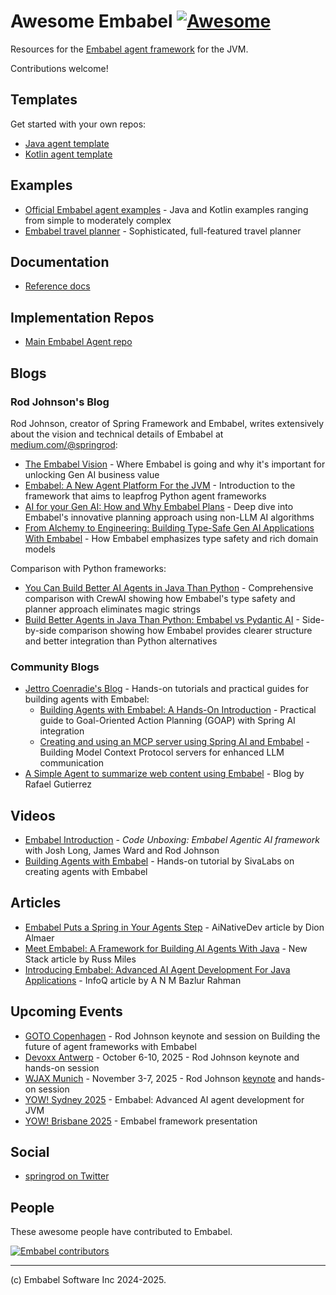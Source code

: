 # Awesome Embabel [![Awesome](https://awesome.re/badge.svg)](https://awesome.re)

Resources for the [Embabel agent framework](https://github.com/embabel/embabel-agent) for the JVM.

Contributions welcome!

## Templates
Get started with your own repos:

- [Java agent template](https://github.com/embabel/java-agent-template)
- [Kotlin agent template](https://github.com/embabel/kotlin-agent-template)

## Examples

- [Official Embabel agent examples](https://github.com/embabel/embabel-agent-examples) - Java and Kotlin examples ranging from simple to moderately complex
- [Embabel travel planner](https://github.com/embabel/tripper) - Sophisticated, full-featured travel planner


## Documentation

- [Reference docs](https://docs.embabel.com/embabel-agent/guide/0.1.3-SNAPSHOT/index.html)

## Implementation Repos

- [Main Embabel Agent repo](https://github.com/embabel/embabel-agent)

## Blogs

### Rod Johnson's Blog
Rod Johnson, creator of Spring Framework and Embabel, writes extensively about the vision and technical details of Embabel at [medium.com/@springrod](https://medium.com/@springrod):

- [The Embabel Vision](https://medium.com/@springrod/the-embabel-vision-967654f13793) - Where Embabel is going and why it's important for unlocking Gen AI business value
- [Embabel: A New Agent Platform For the JVM](https://medium.com/@springrod/embabel-a-new-agent-platform-for-the-jvm-1c83402e0014) - Introduction to the framework that aims to leapfrog Python agent frameworks
- [AI for your Gen AI: How and Why Embabel Plans](https://medium.com/@springrod/ai-for-your-gen-ai-how-and-why-embabel-plans-3930244218f6) - Deep dive into Embabel's innovative planning approach using non-LLM AI algorithms
- [From Alchemy to Engineering: Building Type-Safe Gen AI Applications With Embabel](https://medium.com/@springrod/from-alchemy-to-engineering-building-type-safe-gen-ai-applications-with-embabel-c3d89b7c989f) - How Embabel emphasizes type safety and rich domain models

Comparison with Python frameworks:
- [You Can Build Better AI Agents in Java Than Python](https://medium.com/@springrod/you-can-build-better-ai-agents-in-java-than-python-868eaf008493) - Comprehensive comparison with CrewAI showing how Embabel's type safety and planner approach eliminates magic strings
- [Build Better Agents in Java Than Python: Embabel vs Pydantic AI](https://medium.com/@springrod/build-better-agents-in-java-than-python-embabel-vs-pydantic-ai-ab373c149108) - Side-by-side comparison showing how Embabel provides clearer structure and better integration than Python alternatives

### Community Blogs
- [Jettro Coenradie's Blog](https://jettro.dev/) - Hands-on tutorials and practical guides for building agents with Embabel:
  - [Building Agents with Embabel: A Hands-On Introduction](https://jettro.dev/building-agents-with-embabel-a-hands-on-introduction-4f96d2edeac0) - Practical guide to Goal-Oriented Action Planning (GOAP) with Spring AI integration
  - [Creating and using an MCP server using Spring AI and Embabel](https://jettro.dev/creating-and-using-an-mcp-server-using-spring-ai-and-embabel-09637fb0c733) - Building Model Context Protocol servers for enhanced LLM communication
- [A Simple Agent to summarize web content using Embabel](https://abaddon-gtz.blogspot.com/2025/07/a-simple-agent-to-summarize-web-content.html) - Blog by Rafael Gutierrez

## Videos

- [Embabel Introduction](https://www.youtube.com/watch?v=FfxmAR6AGrI) - *Code Unboxing: Embabel Agentic AI framework* with Josh Long, James Ward and Rod Johnson
- [Building Agents with Embabel](https://www.youtube.com/watch?v=lqQ_NL4y5Qg&t=7s&ab_channel=SivaLabs) - Hands-on tutorial by SivaLabs on creating agents with Embabel

## Articles

- [Embabel Puts a Spring in Your Agents Step](https://ainativedev.io/news/embabel-just-got-released) - AiNativeDev article by Dion Almaer
- [Meet Embabel: A Framework for Building AI Agents With Java](https://thenewstack.io/meet-embabel-a-framework-for-building-ai-agents-with-java/) - New Stack article by Russ Miles
- [Introducing Embabel: Advanced AI Agent Development For Java Applications](https://www.infoq.com/news/2025/06/introducing-embabel-ai-agent/) - InfoQ article by A N M Bazlur Rahman

## Upcoming Events

- [GOTO Copenhagen](https://gotocph.com/2025) - Rod Johnson keynote and session on Building the future of agent frameworks with Embabel
- [Devoxx Antwerp](https://devoxx.be/) - October 6-10, 2025 - Rod Johnson keynote and hands-on session
-  [WJAX Munich](https://jax.de/munich/program-munich/) - November 3-7, 2025 - Rod Johnson [keynote](https://jax.de/serverside-enterprise-java/ai-agents-and-future-of-java/) and hands-on session
- [YOW! Sydney 2025](https://yowcon.com/sydney-2025/speakers/3923/rod-johnson) - Embabel: Advanced AI agent development for JVM
- [YOW! Brisbane 2025](https://yowcon.com/brisbane-2025/speakers/3924/rod-johnson) - Embabel framework presentation

## Social

- [springrod on Twitter](https://twitter.com/springrod)

## People

These awesome people have contributed to Embabel.

[![Embabel contributors](https://contrib.rocks/image?repo=embabel/embabel-agent)](https://github.com/embabel/embabel-agent/graphs/contributors)



--------------------
(c) Embabel Software Inc 2024-2025.






